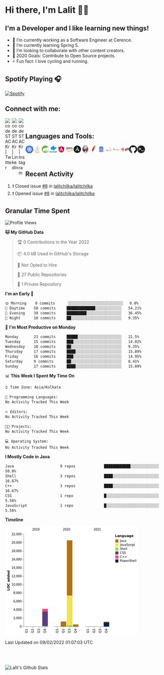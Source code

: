 # Hi there, I'm Lalit 🙋‍♂️

## I'm a Developer and I like learning new things!

- 🔭 I’m currently working as a Software Engineer at Cerence.
- 🌱 I’m currently learning Spring 5.
- 👯 I’m looking to collaborate with other content creators.
- 🥅 2020 Goals: Contribute to Open Source projects.
- ⚡ Fun fact: I love cycling and running.

## Spotify Playing 🎧

[![Spotify](https://novatorem.lalitchilka.vercel.app/api/spotify)](https://open.spotify.com/user/31i6w5se43qiaiv74epz7je3ogqi)

## Connect with me:

[<img align="left" alt="codeSTACKr | Twitter" width="22px" src="https://cdn.jsdelivr.net/npm/simple-icons@v3/icons/twitter.svg" />][twitter]
[<img align="left" alt="codeSTACKr | LinkedIn" width="22px" src="https://cdn.jsdelivr.net/npm/simple-icons@v3/icons/linkedin.svg" />][linkedin]
[<img align="left" alt="codeSTACKr | Instagram" width="22px" src="https://cdn.jsdelivr.net/npm/simple-icons@v3/icons/instagram.svg" />][instagram]

<br />

## Languages and Tools:

<img align="left" alt="Kubernetes" width="26px" src="https://raw.githubusercontent.com/github/explore/80688e429a7d4ef2fca1e82350fe8e3517d3494d/topics/kubernetes/kubernetes.png" />
<img align="left" alt="Java" width="26px" src="https://raw.githubusercontent.com/github/explore/80688e429a7d4ef2fca1e82350fe8e3517d3494d/topics/java/java.png" />
<img align="left" alt="Spring-boot" width="26px" src="https://raw.githubusercontent.com/github/explore/80688e429a7d4ef2fca1e82350fe8e3517d3494d/topics/spring-boot/spring-boot.png" />
<img align="left" alt="Docker" width="26px" src="https://raw.githubusercontent.com/github/explore/80688e429a7d4ef2fca1e82350fe8e3517d3494d/topics/docker/docker.png" />
<img align="left" alt="Angular" width="26px" src="https://raw.githubusercontent.com/github/explore/80688e429a7d4ef2fca1e82350fe8e3517d3494d/topics/angular/angular.png" />
<img align="left" alt="AWS" width="26px" src="https://raw.githubusercontent.com/github/explore/e94815998e4e0713912fed477a1f346ec04c3da2/topics/aws/aws.png" />
<img align="left" alt="Ansible" width="26px" src="https://raw.githubusercontent.com/github/explore/80688e429a7d4ef2fca1e82350fe8e3517d3494d/topics/ansible/ansible.png" />
<img align="left" alt="Jenkins" width="26px" src="https://github.com/github/explore/blob/master/topics/jenkins/jenkins.png" />
<img align="left" alt="Maven" width="26px" src="https://raw.githubusercontent.com/github/explore/361e2821e2dea67711cde99c9c40ed357061cf27/topics/maven/maven.png" />
<img align="left" alt="SQL" width="26px" src="https://raw.githubusercontent.com/github/explore/80688e429a7d4ef2fca1e82350fe8e3517d3494d/topics/sql/sql.png" />
<img align="left" alt="MySQL" width="26px" src="https://raw.githubusercontent.com/github/explore/80688e429a7d4ef2fca1e82350fe8e3517d3494d/topics/mysql/mysql.png" />
<img align="left" alt="MongoDB" width="26px" src="https://raw.githubusercontent.com/github/explore/80688e429a7d4ef2fca1e82350fe8e3517d3494d/topics/mongodb/mongodb.png" />
<img align="left" alt="Git" width="26px" src="https://raw.githubusercontent.com/github/explore/80688e429a7d4ef2fca1e82350fe8e3517d3494d/topics/git/git.png" />
<img align="left" alt="GitHub" width="26px" src="https://raw.githubusercontent.com/github/explore/78df643247d429f6cc873026c0622819ad797942/topics/github/github.png" />
<img align="left" alt="Terminal" width="26px" src="https://raw.githubusercontent.com/github/explore/80688e429a7d4ef2fca1e82350fe8e3517d3494d/topics/terminal/terminal.png" />

<br />
<br />
<br />

## Recent Activity

<!--START_SECTION:activity-->
1. ❗️ Closed issue [#8](https://github.com/lalitchilka/lalitchilka/issues/8) in [lalitchilka/lalitchilka](https://github.com/lalitchilka/lalitchilka)
2. ❗️ Opened issue [#8](https://github.com/lalitchilka/lalitchilka/issues/8) in [lalitchilka/lalitchilka](https://github.com/lalitchilka/lalitchilka)
<!--END_SECTION:activity-->

## Granular Time Spent

<!--START_SECTION:waka-->
![Profile Views](http://img.shields.io/badge/Profile%20Views-0-blue)

**🐱 My GitHub Data** 

> 🏆 0 Contributions in the Year 2022
 > 
> 📦 4.0 kB Used in GitHub's Storage 
 > 
> 🚫 Not Opted to Hire
 > 
> 📜 27 Public Repositories 
 > 
> 🔑 1 Private Repository 
 > 
**I'm an Early 🐤** 

```text
🌞 Morning    0 commits      ░░░░░░░░░░░░░░░░░░░░░░░░░   0.0% 
🌆 Daytime    58 commits     █████████████░░░░░░░░░░░░   54.21% 
🌃 Evening    39 commits     █████████░░░░░░░░░░░░░░░░   36.45% 
🌙 Night      10 commits     ██░░░░░░░░░░░░░░░░░░░░░░░   9.35%

```
📅 **I'm Most Productive on Monday** 

```text
Monday       23 commits     █████░░░░░░░░░░░░░░░░░░░░   21.5% 
Tuesday      15 commits     ███░░░░░░░░░░░░░░░░░░░░░░   14.02% 
Wednesday    10 commits     ██░░░░░░░░░░░░░░░░░░░░░░░   9.35% 
Thursday     17 commits     ████░░░░░░░░░░░░░░░░░░░░░   15.89% 
Friday       16 commits     ███░░░░░░░░░░░░░░░░░░░░░░   14.95% 
Saturday     9 commits      ██░░░░░░░░░░░░░░░░░░░░░░░   8.41% 
Sunday       17 commits     ████░░░░░░░░░░░░░░░░░░░░░   15.89%

```


📊 **This Week I Spent My Time On** 

```text
⌚︎ Time Zone: Asia/Kolkata

💬 Programming Languages: 
No Activity Tracked This Week

🔥 Editors: 
No Activity Tracked This Week

🐱‍💻 Projects: 
No Activity Tracked This Week

💻 Operating System: 
No Activity Tracked This Week

```

**I Mostly Code in Java** 

```text
Java                     9 repos             ████████████░░░░░░░░░░░░░   50.0% 
Shell                    3 repos             ████░░░░░░░░░░░░░░░░░░░░░   16.67% 
C++                      3 repos             ████░░░░░░░░░░░░░░░░░░░░░   16.67% 
CSS                      1 repo              █░░░░░░░░░░░░░░░░░░░░░░░░   5.56% 
JavaScript               1 repo              █░░░░░░░░░░░░░░░░░░░░░░░░   5.56%

```


**Timeline**

![Chart not found](https://raw.githubusercontent.com/lalitchilka/lalitchilka/master/charts/bar_graph.png) 


 Last Updated on 09/02/2022 01:07:03 UTC
<!--END_SECTION:waka-->

<br />
<br />
<br />

<img align="left" alt="Lalit's Github Stats" src="https://github-readme-stats.lalitchilka.vercel.app/api?username=lalitchilka&show_icons=true&hide_border=true" />

[twitter]: https://twitter.com/lalitchilka
[instagram]: https://instagram.com/lalitchilka
[linkedin]: https://www.linkedin.com/in/lalit-chilka/
